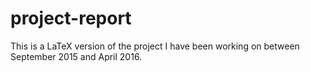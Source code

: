 # project-report

This is a LaTeX version of the project I have been working on between September 2015 and April 2016.
